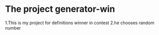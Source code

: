 # The project generator-win
1.This is my project for definitions winner in contest
 2.he chooses random number
